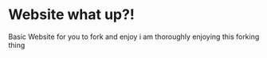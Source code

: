 Website what up?!
=======

Basic Website for you to fork and enjoy
i am thoroughly enjoying this forking thing
